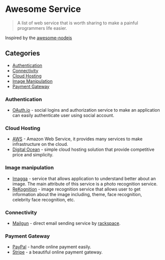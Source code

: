 # Awesome Service

> A list of web service that is worth sharing to make a painful programmers life easier.

Inspired by the [awesome-nodejs](https://github.com/sindresorhus/awesome-nodejs)

## Categories

- [Authentication](#authentication)
- [Connectivity](#connectivity)
- [Cloud Hosting](#cloud-hosting)
- [Image Manipulation](#image-manipulation)
- [Payment Gateway](#payment-gateway)

### Authentication
- [OAuth.io](https://oauth.io/) - social logins and authorization service to make an application can easily authenticate user using social account.

### Cloud Hosting
- [AWS](http://aws.amazon.com) - Amazon Web Service, it provides many services to make infrastructure on the cloud.
- [Digital Ocean](https://www.digitalocean.com/) - simple cloud hosting solution that provide competitive price and simplicity.

### Image manipulation
- [Imagga](http://imagga.com/) - service that allows application to understand better about an image. The main attribute of this service is a photo recognition service.
- [ReKognition](http://rekognition.com/demo/concept) - image recognition service that allows user to get information about the image including, theme, face recognition, celebrity face recognition, etc.

### Connectivity

- [Mailgun](http://www.mailgun.com/) - direct email sending service by [rackspace](http://www.rackspace.com/).

### Payment Gateway
- [PayPal](https://www.paypal.com) - handle online payment easily.
- [Stripe](https://stripe.com/) - a beautiful online payment gateway.




